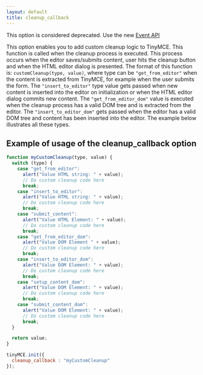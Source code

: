 ```yaml
---
layout: default
title: cleanup_callback
---
```


This option is considered deprecated. Use the new [Event API](https://www.tiny.cloud/docs-3x/api/class_tinymce.Editor.html/)

This option enables you to add custom cleanup logic to TinyMCE. This function is called when the cleanup process is executed. This process occurs when the editor saves/submits content, user hits the cleanup button and when the HTML editor dialog is presented. The format of this function is: `customCleanup(type, value)`, where type can be `"get_from_editor"` when the content is extracted from TinyMCE, for example when the user submits the form. The `"insert_to_editor"` type value gets passed when new content is inserted into the editor on initialization or when the HTML editor dialog commits new content. The `"get_from_editor_dom"` value is executed when the cleanup process has a valid DOM tree and is extracted from the editor. The `"insert_to_editor_dom"` gets passed when the editor has a valid DOM tree and content has been inserted into the editor. The example below illustrates all these types.

## Example of usage of the cleanup_callback option

```js
function myCustomCleanup(type, value) {
  switch (type) {
    case "get_from_editor":
      alert("Value HTML string: " + value);
      // Do custom cleanup code here
      break;
    case "insert_to_editor":
      alert("Value HTML string: " + value);
      // Do custom cleanup code here
      break;
    case "submit_content":
      alert("Value HTML Element: " + value);
      // Do custom cleanup code here
      break;
    case "get_from_editor_dom":
      alert("Value DOM Element " + value);
      // Do custom cleanup code here
      break;
    case "insert_to_editor_dom":
      alert("Value DOM Element: " + value);
      // Do custom cleanup code here
      break;
    case "setup_content_dom":
      alert("Value DOM Element: " + value);
      // Do custom cleanup code here
      break;
    case "submit_content_dom":
      alert("Value DOM Element: " + value);
      // Do custom cleanup code here
      break;
  }

  return value;
}

tinyMCE.init({
  cleanup_callback : "myCustomCleanup"
});
```
